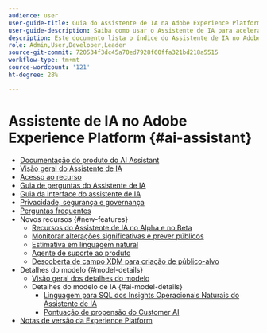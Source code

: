 ```yaml
---
audience: user
user-guide-title: Guia do Assistente de IA na Adobe Experience Platform
user-guide-description: Saiba como usar o Assistente de IA para acelerar o fluxo de trabalho com a Adobe Experience Platform e a Real-time Customer Data Platform.
description: Este documento lista o índice do Assistente de IA no Adobe Experience Platform.
role: Admin,User,Developer,Leader
source-git-commit: 720534f3dc45a70ed7928f60ffa321bd218a5515
workflow-type: tm+mt
source-wordcount: '121'
ht-degree: 28%

---
```



# Assistente de IA no Adobe Experience Platform {#ai-assistant}

* [Documentação do produto do AI Assistant](landing.md)
* [Visão geral do Assistente de IA](home.md)
* [Acesso ao recurso](access.md)
* [Guia de perguntas do Assistente de IA](questions.md)
* [Guia da interface do assistente de IA](ui-guide.md)
* [Privacidade, segurança e governança](privacy.md)
* [Perguntas frequentes](faq.md)
* Novos recursos {#new-features}
   * [Recursos do Assistente de IA no Alpha e no Beta](./new-features/alpha-beta.md)
   * [Monitorar alterações significativas e prever públicos](./new-features/audience-forecasting.md)
   * [Estimativa em linguagem natural](./new-features/natural-language.md)
   * [Agente de suporte ao produto](./new-features/customer-support.md)
   * [Descoberta de campo XDM para criação de público-alvo](./new-features/xdm-field-discovery.md)
* Detalhes do modelo {#model-details}
   * [Visão geral dos detalhes do modelo](./model-details/overview.md)
   * Detalhes do modelo de IA {#ai-model-details}
      * [Linguagem para SQL dos Insights Operacionais Naturais do Assistente de IA](./model-details/ai-model-details/natural-language-to-sql.md)
      * [Pontuação de propensão do Customer AI](./model-details/ai-model-details/customer-ai.md)
* [Notas de versão da Experience Platform](https://experienceleague.adobe.com/en/docs/experience-platform/release-notes/latest?lang=pt-BR)

